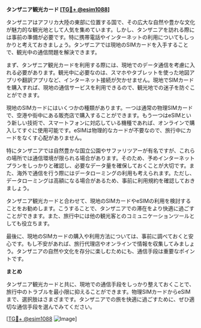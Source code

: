 **タンザニア観光カード [[TG💪+ @esim1088](https://t.me/s/esim1088)]**

タンザニアはアフリカ大陸の東部に位置する国で、その広大な自然や豊かな文化が魅力的な観光地として人気を集めています。しかし、タンザニアを訪れる際には事前の準備が必要です。特に携帯電話やインターネットの利用についてもしっかりと考えておきましょう。タンザニアでは現地のSIMカードを入手することで、観光中の通信問題を解決できます。

まず、タンザニア観光カードを利用する際には、現地でのデータ通信を考慮に入れる必要があります。観光中に必要なのは、スマホやタブレットを使った地図アプリや翻訳アプリなど、インターネット接続が欠かせません。現地でSIMカードを購入すれば、現地の通信サービスを利用できるので、観光地での迷子を防ぐことができます。

現地のSIMカードにはいくつかの種類があります。一つは通常の物理SIMカードで、空港や街中にある販売店で購入することができます。もう一つはeSIMという新しい技術で、スマートフォンに対応している機種であれば、オンラインで購入してすぐに使用可能です。eSIMは物理的なカードが不要なので、旅行中にカードをなくす心配がありません。

特にタンザニアでは自然豊かな国立公園やサファリツアーが有名ですが、これらの場所では通信環境が限られる場合があります。そのため、予めインターネットプランをしっかりと確認し、必要なデータ量を確保しておくことが大切です。また、海外で通信を行う際にはデータローミングの利用も考えられます。ただし、データローミングは高額になる場合があるため、事前に利用規約を確認しておきましょう。

タンザニア観光カードと合わせて、現地のSIMカードやeSIMの利用を検討することをお勧めします。こうすることで、タンザニアでの滞在をより快適に過ごすことができます。また、旅行中には他の観光客とのコミュニケーションツールとしても役立ちます。

最後に、現地のSIMカードの購入や利用方法については、事前に調べておくと安心です。もし不安があれば、旅行代理店やオンラインで情報を収集してみましょう。タンザニアの自然や文化を存分に楽しむためにも、通信手段は重要なポイントです。

**まとめ**

タンザニア観光カードと共に、現地での通信手段をしっかり整えておくことで、旅行中のトラブルを最小限に抑えることができます。物理SIMカードからeSIMまで、選択肢はさまざまです。タンザニアでの旅を快適に過ごすために、ぜひ適切な通信手段を選んでみてください。

[[TG💪+ @esim1088](https://t.me/s/esim1088) ![Image](https://i.postimg.cc/Y0z9fWf4/image.png)]